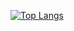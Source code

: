 
[![Top Langs](https://github-readme-stats.vercel.app/api/top-langs/?username=hemengke1997&layout=compact&theme=dark)](https://github.com/anuraghazra/github-readme-stats)
